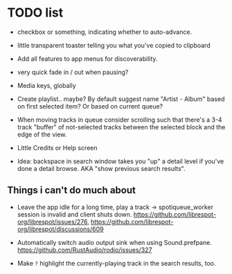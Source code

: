 # TODO list

* checkbox or something, indicating whether to auto-advance.

* little transparent toaster telling you what you've copied to clipboard

* Add all features to app menus for discoverability.

* very quick fade in / out when pausing?

* Media keys, globally

* Create playlist.. maybe? By default suggest name "Artist - Album"
  based on first selected item?  Or based on current queue?

* When moving tracks in queue consider scrolling such that there's a
  3-4 track "buffer" of not-selected tracks between the selected block
  and the edge of the view.

* Little Credits or Help screen

* Idea: backspace in search window takes you "up" a detail level if
  you've done a detail browse. AKA "show previous search results".

## Things i can't do much about

* Leave the app idle for a long time, play a track ->
  spotiqueue_worker session is invalid and client shuts down.
  https://github.com/librespot-org/librespot/issues/276,
  https://github.com/librespot-org/librespot/discussions/609

* Automatically switch audio output sink when using Sound.prefpane.
  https://github.com/RustAudio/rodio/issues/327

* Make `?` highlight the currently-playing track in the search results, too.
